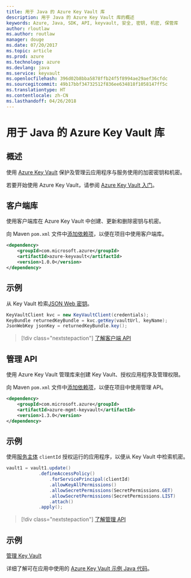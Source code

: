 ```yaml
---
title: 用于 Java 的 Azure Key Vault 库
description: 用于 Java 的 Azure Key Vault 库的概述
keywords: Azure, Java, SDK, API, keyvault, 安全, 密钥, 机密, 保管库
author: rloutlaw
ms.author: routlaw
manager: douge
ms.date: 07/20/2017
ms.topic: article
ms.prod: azure
ms.technology: azure
ms.devlang: java
ms.service: keyvault
ms.openlocfilehash: 396d02b8bba5878ffb24f5f8994ae29aef36cfdc
ms.sourcegitcommit: 49b17bbf34732512f836ee634818f1058147ff5c
ms.translationtype: HT
ms.contentlocale: zh-CN
ms.lasthandoff: 04/26/2018
---
```

# <a name="azure-key-vault-libraries-for-java"></a>用于 Java 的 Azure Key Vault 库

## <a name="overview"></a>概述

使用 [Azure Key Vault](/azure/key-vault/) 保护及管理云应用程序与服务使用的加密密钥和机密。

若要开始使用 Azure Key Vault，请参阅 [Azure Key Vault 入门](/azure/key-vault/key-vault-get-started)。

## <a name="client-library"></a>客户端库

使用客户端库在 Azure Key Vault 中创建、更新和删除密钥与机密。

向 Maven `pom.xml` 文件中[添加依赖项](https://maven.apache.org/guides/getting-started/index.html#How_do_I_use_external_dependencies)，以便在项目中使用客户端库。  

```XML
<dependency>
    <groupId>com.microsoft.azure</groupId>
    <artifactId>azure-keyvault</artifactId>
    <version>1.0.0</version>
</dependency>
```   

## <a name="example"></a>示例

从 Key Vault 检索[JSON Web 密钥](https://tools.ietf.org/html/draft-ietf-jose-json-web-key-18)。

```java
KeyVaultClient kvc = new KeyVaultClient(credentials);
KeyBundle returnedKeyBundle = kvc.getKey(vaultUrl, keyName);
JsonWebKey jsonKey = returnedKeyBundle.key();
```

> [!div class="nextstepaction"]
> [了解客户端 API](/java/api/overview/azure/keyvault/client)


## <a name="management-api"></a>管理 API

使用 Azure Key Vault 管理库来创建 Key Vault、授权应用程序及管理权限。 

向 Maven `pom.xml` 文件中[添加依赖项](https://maven.apache.org/guides/getting-started/index.html#How_do_I_use_external_dependencies)，以便在项目中使用管理 API。  

```XML
<dependency>
    <groupId>com.microsoft.azure</groupId>
    <artifactId>azure-mgmt-keyvault</artifactId>
    <version>1.3.0</version>
</dependency>
```

## <a name="example"></a>示例

使用[服务主体](/azure/azure-resource-manager/resource-group-create-service-principal-portal) `clientId` 授权运行的应用程序，以便从 Key Vault 中检索机密。 

```java
vault1 = vault1.update()
            .defineAccessPolicy()
                .forServicePrincipal(clientId)
                .allowKeyAllPermissions()
                .allowSecretPermissions(SecretPermissions.GET)
                .allowSecretPermissions(SecretPermissions.LIST)
                .attach()
            .apply();
```

> [!div class="nextstepaction"]
> [了解管理 API](/java/api/overview/azure/keyvault/management)


## <a name="samples"></a>示例

[管理 Key Vault][1]   

[1]: https://github.com/Azure-Samples/key-vault-java-manage-key-vaults

详细了解可在应用中使用的 [Azure Key Vault 示例 Java 代码](https://azure.microsoft.com/resources/samples/?platform=java&term=key+vault)。
